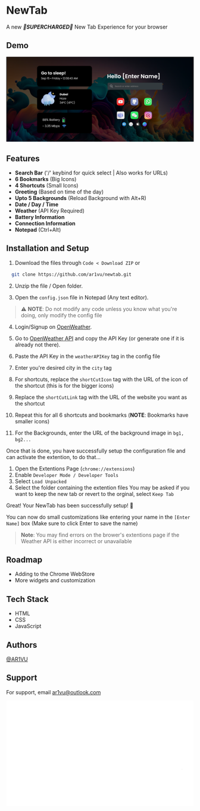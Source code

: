 
# NewTab

A new ***🔹SUPERCHARGED🔹*** New Tab Experience for your browser

## Demo

![Demo](/README/demo.png)

## Features

- **Search Bar** ('/' keybind for quick select | Also works for URLs)
- **6 Bookmarks** (Big Icons)
- **4 Shortcuts** (Small Icons)
- **Greeting** (Based on time of the day)
- **Upto 5 Backgrounds** (Reload Background with Alt+R)
- **Date / Day / Time**
- **Weather** (API Key Required)
- **Battery Information**
- **Connection Information**
- **Notepad** (Ctrl+Alt)


## Installation and Setup

1) Download the files through `Code < Download ZIP` or
```bash
  git clone https://github.com/ar1vu/newtab.git
```
2) Unzip the file / Open folder.

3) Open the `config.json` file in Notepad (Any text editor).

> ⚠️ **NOTE**: Do not modify any code unless you know what you're doing, only modify the config file

4) Login/Signup on [OpenWeather](https://openweathermap.org/).

5) Go to [OpenWeather API](https://home.openweathermap.org/api_keys) and copy the API Key (or generate one if it is already not there).

6) Paste the API Key in the `weatherAPIKey` tag in the config file

7) Enter you're desired city in the `city` tag

8) For shortcuts, replace the `shortCutIcon` tag with the URL of the icon of the shortcut (this is for the bigger icons)

9) Replace the `shortCutLink` tag with the URL of the website you want as the shortcut

10) Repeat this for all 6 shortcuts and bookmarks (**NOTE**: Bookmarks have smaller icons)

11) For the Backgrounds, enter the URL of the background image in `bg1, bg2...`

Once that is done, you have successfully setup the configuration file and can activate the extention, to do that...

1) Open the Extentions Page (`chrome://extensions`)
2) Enable `Developer Mode / Developer Tools`
3) Select `Load Unpacked`
4) Select the folder containing the extention files 
You may be asked if you want to keep the new tab or revert to the orginal, select `Keep Tab`

Great! Your NewTab has been successfully setup! 🥳

You can now do small customizations like entering your name in the `[Enter Name]` box (Make sure to click Enter to save the name)

> **Note**: You may find errors on the brower's extentions page if the Weather API is either incorrect or unavailable


## Roadmap

- Adding to the Chrome WebStore
- More widgets and customization


## Tech Stack

- HTML
- CSS
- JavaScript


## Authors

[@AR1VU](https://www.github.com/AR1VU)


## Support

For support, email ar1vu@outlook.com

![Logo](https://raw.githubusercontent.com/AR1VU/resources/bad1f21a51380afa390ca8192f629aa4722e5795/white%20logo.png)

